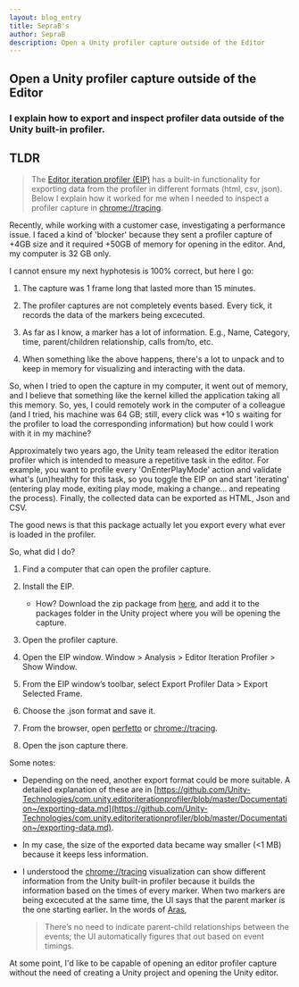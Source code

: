 ```yaml
---
layout: blog_entry
title: SepraB's
author: SepraB
description: Open a Unity profiler capture outside of the Editor
---
```

## Open a Unity profiler capture outside of the Editor
### I explain how to export and inspect profiler data outside of the Unity built-in profiler.

## TLDR
> The [Editor iteration profiler (EIP)](https://forum.unity.com/threads/introducing-the-editor-iteration-profiler.908390/) has a built-in functionality for exporting data from the profiler in different formats (html, csv, json). Below I explain how it worked for me when I needed to inspect a profiler capture in [chrome://tracing](chrome://tracing). 

Recently, while working with a customer case, investigating a performance issue. I faced a kind of 'blocker' because they sent a profiler capture of +4GB size and it required +50GB of memory for opening in the editor. And, my computer is 32 GB only.

I cannot ensure my next hyphotesis is 100% correct, but here I go:

1. The capture was 1 frame long that lasted more than 15 minutes.

2. The profiler captures are not completely events based. Every tick, it records the data of the markers being excecuted.

3. As far as I know, a marker has a lot of information. E.g., Name, Category, time, parent/children relationship, calls from/to, etc.

4. When something like the above happens, there's a lot to unpack and to keep in memory for visualizing and interacting with the data.


So, when I tried to open the capture in my computer, it went out of memory, and I believe that something like the kernel killed the application taking all this memory. So, yes, I could remotely work in the computer of a colleague (and I tried, his machine was 64 GB; still, every click was +10 s waiting for the profiler to load the corresponding information) but how could I work with it in my machine?


Approximately two years ago, the Unity team released the editor iteration profiler which is intended to measure a repetitive task in the editor. For example, you want to profile every 'OnEnterPlayMode' action and validate what's (un)healthy for this task, so you toggle the EIP on and start 'iterating' (entering play mode, exiting play mode, making a change... and repeating the process). Finally, the collected data can be exported as HTML, Json and CSV.

The good news is that this package actually let you export every what ever is loaded in the profiler.

So, what did I do?

1. Find a computer that can open the profiler capture.

2. Install the EIP. 
    - How? Download the zip package from [here](https://github.com/Unity-Technologies/com.unity.editoriterationprofiler), and add it to the packages folder in the Unity project where you will be opening the capture.

3. Open the profiler capture.

4. Open the EIP window. Window > Analysis > Editor Iteration Profiler > Show Window.

5. From the EIP window’s toolbar, select Export Profiler Data > Export Selected Frame.

6. Choose the .json format and save it.

7. From the browser, open [perfetto](https://www.ui.perfetto.dev/) or [chrome://tracing](chrome://tracing).

8. Open the json capture there.


Some notes:

* Depending on the need, another export format could be more suitable. A detailed explanation of these are in [https://github.com/Unity-Technologies/com.unity.editoriterationprofiler/blob/master/Documentation~/exporting-data.md](https://github.com/Unity-Technologies/com.unity.editoriterationprofiler/blob/master/Documentation~/exporting-data.md).

* In my case, the size of the exported data became way smaller (<1 MB) because it keeps less information.

* I understood the [chrome://tracing](chrome://tracing) visualization can show different information from the Unity built-in profiler because it builds the information based on the times of every marker. When two markers are being excecuted at the same time, the UI says that the parent marker is the one starting earlier.
In the words of [Aras](https://aras-p.info/blog/2017/01/23/Chrome-Tracing-as-Profiler-Frontend/), 

    > There’s no need to indicate parent-child relationships between the events; the UI automatically figures that out based on event timings.

At some point, I'd like to be capable of opening an editor profiler capture without the need of creating a Unity project and opening the Unity editor.


